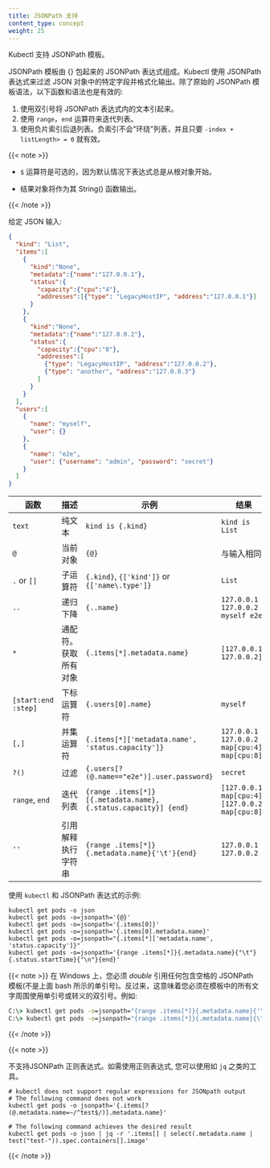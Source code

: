 ```yaml
---
title: JSONPath 支持
content_type: concept
weight: 25
---
```

<!-- 
---
title: JSONPath Support
content_type: concept
weight: 25
---
-->

<!-- overview -->
<!--
Kubectl supports JSONPath template. 
-->
Kubectl 支持 JSONPath 模板。


<!-- body -->

<!-- 
JSONPath template is composed of JSONPath expressions enclosed by curly braces {}.
Kubectl uses JSONPath expressions to filter on specific fields in the JSON object and format the output.
In addition to the original JSONPath template syntax, the following functions and syntax are valid: 
-->
JSONPath 模板由 {} 包起来的 JSONPath 表达式组成。Kubectl 使用 JSONPath 表达式来过滤 JSON 对象中的特定字段并格式化输出。除了原始的 JSONPath 模板语法，以下函数和语法也是有效的:

<!-- 
1. Use double quotes to quote text inside JSONPath expressions.
2. Use the `range`, `end` operators to iterate lists.
3. Use negative slice indices to step backwards through a list. Negative indices do not "wrap around" a list and are valid as long as `-index + listLength >= 0`. 
-->
1. 使用双引号将 JSONPath 表达式内的文本引起来。
2. 使用 `range`，`end` 运算符来迭代列表。
3. 使用负片索引后退列表。负索引不会"环绕"列表，并且只要 `-index + listLength> = 0` 就有效。

{{< note >}}
<!-- 
- The `$` operator is optional since the expression always starts from the root object by default.

- The result object is printed as its String() function. 
-->
- `$` 运算符是可选的，因为默认情况下表达式总是从根对象开始。

- 结果对象将作为其 String() 函数输出。

{{< /note >}}

<!-- 
Given the JSON input: 
-->
给定 JSON 输入:

```json
{
  "kind": "List",
  "items":[
    {
      "kind":"None",
      "metadata":{"name":"127.0.0.1"},
      "status":{
        "capacity":{"cpu":"4"},
        "addresses":[{"type": "LegacyHostIP", "address":"127.0.0.1"}]
      }
    },
    {
      "kind":"None",
      "metadata":{"name":"127.0.0.2"},
      "status":{
        "capacity":{"cpu":"8"},
        "addresses":[
          {"type": "LegacyHostIP", "address":"127.0.0.2"},
          {"type": "another", "address":"127.0.0.3"}
        ]
      }
    }
  ],
  "users":[
    {
      "name": "myself",
      "user": {}
    },
    {
      "name": "e2e",
      "user": {"username": "admin", "password": "secret"}
    }
  ]
}
```

<!-- 
Function            | Description               | Example                                                         | Result
--------------------|---------------------------|-----------------------------------------------------------------|------------------
`text`              | the plain text            | `kind is {.kind}`                                               | `kind is List`
`@`                 | the current object        | `{@}`                                                           | the same as input
`.` or `[]`         | child operator            | `{.kind}`, `{['kind']}` or `{['name\.type']}`                   | `List`
`..`                | recursive descent         | `{..name}`                                                      | `127.0.0.1 127.0.0.2 myself e2e`
`*`                 | wildcard. Get all objects | `{.items[*].metadata.name}`                                     | `[127.0.0.1 127.0.0.2]`
`[start:end :step]` | subscript operator        | `{.users[0].name}`                                              | `myself`
`[,]`               | union operator            | `{.items[*]['metadata.name', 'status.capacity']}`               | `127.0.0.1 127.0.0.2 map[cpu:4] map[cpu:8]`
`?()`               | filter                    | `{.users[?(@.name=="e2e")].user.password}`                      | `secret`
`range`, `end`      | iterate list              | `{range .items[*]}[{.metadata.name}, {.status.capacity}] {end}` | `[127.0.0.1, map[cpu:4]] [127.0.0.2, map[cpu:8]]`
`''`                | quote interpreted string  | `{range .items[*]}{.metadata.name}{'\t'}{end}`                  | `127.0.0.1      127.0.0.2` 
-->
函数            | 描述               | 示例                                                         | 结果
--------------------|---------------------------|-----------------------------------------------------------------|------------------
`text`              | 纯文本            | `kind is {.kind}`                                               | `kind is List`
`@`                 | 当前对象        | `{@}`                                                           | 与输入相同
`.` or `[]`         | 子运算符            | `{.kind}`, `{['kind']}` or `{['name\.type']}`                    | `List`
`..`                | 递归下降         | `{..name}`                                                      | `127.0.0.1 127.0.0.2 myself e2e`
`*`                 | 通配符。获取所有对象 | `{.items[*].metadata.name}`                                     | `[127.0.0.1 127.0.0.2]`
`[start:end :step]` | 下标运算符        | `{.users[0].name}`                                              | `myself`
`[,]`               | 并集运算符            | `{.items[*]['metadata.name', 'status.capacity']}`               | `127.0.0.1 127.0.0.2 map[cpu:4] map[cpu:8]`
`?()`               | 过滤                    | `{.users[?(@.name=="e2e")].user.password}`                      | `secret`
`range`, `end`      | 迭代列表              | `{range .items[*]}[{.metadata.name}, {.status.capacity}] {end}` | `[127.0.0.1, map[cpu:4]] [127.0.0.2, map[cpu:8]]`
`''`                | 引用解释执行字符串  | `{range .items[*]}{.metadata.name}{'\t'}{end}`                  | `127.0.0.1      127.0.0.2`

<!-- 
Examples using `kubectl` and JSONPath expressions: 
-->
使用 `kubectl` 和 JSONPath 表达式的示例:

```shell
kubectl get pods -o json
kubectl get pods -o=jsonpath='{@}'
kubectl get pods -o=jsonpath='{.items[0]}'
kubectl get pods -o=jsonpath='{.items[0].metadata.name}'
kubectl get pods -o=jsonpath="{.items[*]['metadata.name', 'status.capacity']}"
kubectl get pods -o=jsonpath='{range .items[*]}{.metadata.name}{"\t"}{.status.startTime}{"\n"}{end}'
```

<!-- 
{{< note >}}
On Windows, you must _double_ quote any JSONPath template that contains spaces (not single quote as shown above for bash). This in turn means that you must use a single quote or escaped double quote around any literals in the template. For example:

```cmd
kubectl get pods -o=jsonpath="{range .items[*]}{.metadata.name}{'\t'}{.status.startTime}{'\n'}{end}"
kubectl get pods -o=jsonpath="{range .items[*]}{.metadata.name}{\"\t\"}{.status.startTime}{\"\n\"}{end}"
```
{{< /note >}}
-->
{{< note >}}
在 Windows 上，您必须 _double_ 引用任何包含空格的 JSONPath 模板(不是上面 bash 所示的单引号)。反过来，这意味着您必须在模板中的所有文字周围使用单引号或转义的双引号。例如:

```cmd
C:\> kubectl get pods -o=jsonpath="{range .items[*]}{.metadata.name}{'\t'}{.status.startTime}{'\n'}{end}"
C:\> kubectl get pods -o=jsonpath="{range .items[*]}{.metadata.name}{\"\t\"}{.status.startTime}{\"\n\"}{end}"
```
{{< /note >}}
<!--
{{< note >}}

JSONPath regular expressions are not supported. If you want to match using regular expressions, you can use a tool such as `jq`.

```shell
# kubectl does not support regular expressions for JSONpath output
# The following command does not work
kubectl get pods -o jsonpath='{.items[?(@.metadata.name=~/^test$/)].metadata.name}'

# The following command achieves the desired result
kubectl get pods -o json | jq -r '.items[] | select(.metadata.name | test("test-")).spec.containers[].image'
```
{{< /note >}}
-->
{{< note >}}

不支持JSONPath 正则表达式。如需使用正则表达式, 您可以使用如 `jq` 之类的工具。

```shell
# kubectl does not support regular expressions for JSONpath output
# The following command does not work
kubectl get pods -o jsonpath='{.items[?(@.metadata.name=~/^test$/)].metadata.name}'

# The following command achieves the desired result
kubectl get pods -o json | jq -r '.items[] | select(.metadata.name | test("test-")).spec.containers[].image'
```
{{< /note >}}

